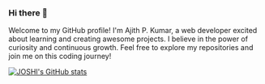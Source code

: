 ### Hi there 👋

Welcome to my GitHub profile! I'm Ajith P. Kumar, a web developer excited about learning and creating awesome projects. I believe in the power of curiosity and continuous growth. Feel free to explore my repositories and join me on this coding journey!

[![JOSHI's GitHub stats](https://github-readme-stats.vercel.app/api?username=JOSHI-owo)](https://github.com/JOSHI-owo/github-readme-stats)
<!--
**JOSHI-owo/JOSHI-owo** is a ✨ _special_ ✨ repository because its `README.md` (this file) appears on your GitHub profile.

Here are some ideas to get you started:

- 🔭 I’m currently working on ...
- 🌱 I’m currently learning ...
- 👯 I’m looking to collaborate on ...
- 🤔 I’m looking for help with ...
- 💬 Ask me about ...
- 📫 How to reach me: ...
- 😄 Pronouns: ...
- ⚡ Fun fact: ...
-->
